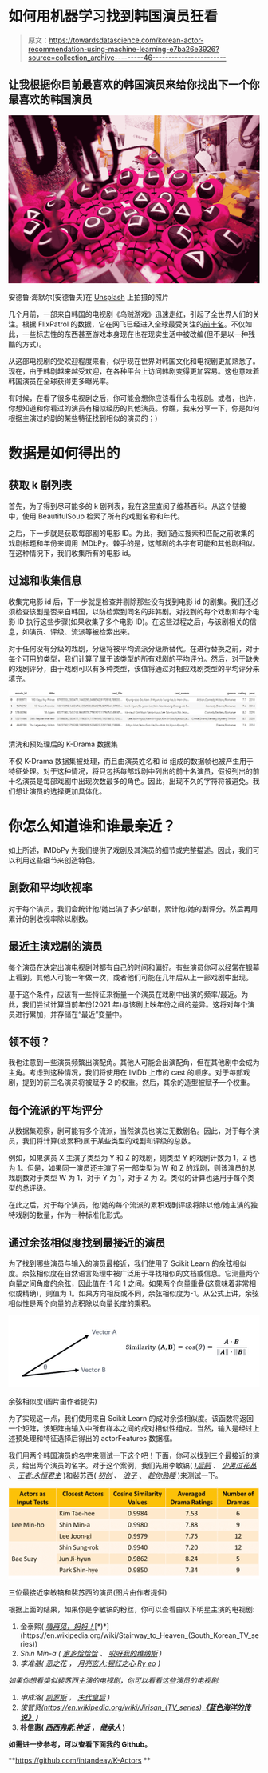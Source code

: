 # 如何用机器学习找到韩国演员狂看

> 原文：<https://towardsdatascience.com/korean-actor-recommendation-using-machine-learning-e7ba26e3926?source=collection_archive---------46----------------------->

## 让我根据你目前最喜欢的韩国演员来给你找出下一个你最喜欢的韩国演员

![](img/5c962e1967df5d5a8915be06d6a6ce8c.png)

安德鲁·海默尔(安德鲁夫)在 [Unsplash](https://unsplash.com?utm_source=medium&utm_medium=referral) 上拍摄的照片

几个月前，一部来自韩国的电视剧《乌贼游戏》迅速走红，引起了全世界人们的关注。根据 FlixPatrol 的数据，它在网飞已经进入全球最受关注的[前十名](https://flixpatrol.com/title/squid-game/)。不仅如此，一些标志性的东西甚至游戏本身现在也在现实生活中被改编(但不是以一种残酷的方式)。

从这部电视剧的受欢迎程度来看，似乎现在世界对韩国文化和电视剧更加熟悉了。现在，由于韩剧越来越受欢迎，在各种平台上访问韩剧变得更加容易。这也意味着韩国演员在全球获得更多曝光率。

有时候，在看了很多电视剧之后，你可能会想你应该看什么电视剧。或者，也许，你想知道和你看过的演员有相似经历的其他演员。你瞧，我来分享一下，你是如何根据主演过的剧的某些特征找到相似的演员的；)

# 数据是如何得出的

## 获取 k 剧列表

首先，为了得到尽可能多的 k 剧列表，我在这里查阅了维基百科。从这个链接中，使用 BeautifulSoup 检索了所有的戏剧名称和年代。

之后，下一步就是获取每部剧的电影 ID。为此，我们通过搜索和匹配之前收集的戏剧标题和年份来调用 IMDbPy。棘手的是，这部剧的名字有可能和其他剧相似。在这种情况下，我们收集所有的电影 id。

## 过滤和收集信息

收集完电影 id 后，下一步就是检查并剔除那些没有找到电影 id 的剧集。我们还必须检查该剧是否来自韩国，以防检索到同名的非韩剧。对找到的每个戏剧和每个电影 ID 执行这些步骤(如果收集了多个电影 ID)。在这些过程之后，与该剧相关的信息，如演员、评级、流派等被检索出来。

对于任何没有分级的戏剧，分级将被平均流派分级所替代。在进行替换之前，对于每个可用的类型，我们计算了属于该类型的所有戏剧的平均评分。然后，对于缺失的戏剧评分，由于戏剧可以有多种类型，该值将通过对相应戏剧类型的平均评分来填充。

![](img/c85ce730d0b9a5929307e9cab91db319.png)

清洗和预处理后的 K-Drama 数据集

不仅 K-Drama 数据集被处理，而且由演员姓名和 id 组成的数据帧也被产生用于特征处理。对于这种情况，将只包括每部戏剧中列出的前十名演员，假设列出的前十名演员是每部戏剧中出现次数最多的角色。因此，出现不久的字符将被避免。我们想让演员的选择更加具体化。

# 你怎么知道谁和谁最亲近？

如上所述，IMDbPy 为我们提供了戏剧及其演员的细节或完整描述。因此，我们可以利用这些细节来创造特色。

## **剧数和平均收视率**

对于每个演员，我们会统计他/她出演了多少部剧，累计他/她的剧评分。然后再用累计的剧收视率除以剧数。

## 最近主演戏剧的演员

每个演员在决定出演电视剧时都有自己的时间和偏好。有些演员你可以经常在银幕上看到。其他人可能一年做一次，或者他们可能在几年后从上一部戏剧中出现。

基于这个条件，应该有一些特征来衡量一个演员在戏剧中出演的频率/最近。为此，我们尝试计算当前年份(2021 年)与该剧上映年份之间的差异。这将对每个演员进行累加，并存储在“最近”变量中。

## 领不领？

我也注意到一些演员频繁出演配角。其他人可能会出演配角，但在其他剧中会成为主角。考虑到这种情况，我们将使用在 IMDb 上市的 cast 的顺序。对于每部戏剧，提到的前三名演员将被赋予 2 的权重。然后，其余的造型被赋予一个权重。

## 每个流派的平均评分

从数据集观察，剧可能有多个流派，当然演员也演过无数剧名。因此，对于每个演员，我们将计算(或累积)属于某些类型的戏剧和评级的总数。

例如，如果演员 X 主演了类型为 Y 和 Z 的戏剧，则类型 Y 的戏剧计数为 1，Z 也为 1。但是，如果同一演员还主演了另一部类型为 W 和 Z 的戏剧，则该演员的总戏剧数对于类型 W 为 1，对于 Y 为 1，对于 Z 为 2。类似的计算也适用于每个类型的总评级。

在此之后，对于每个演员，他/她的每个流派的累积戏剧评级将除以他/她主演的独特戏剧的数量，作为一种标准化形式。

## 通过余弦相似度找到最接近的演员

为了找到哪些演员与输入的演员最接近，我们使用了 Scikit Learn 的余弦相似度。余弦相似度在自然语言处理中被广泛用于寻找相似的文档或信息。它测量两个向量之间角度的余弦，因此值在-1 和 1 之间。如果两个向量重叠(这意味着非常相似或精确)，则值为 1。如果方向相反或不同，余弦相似度为-1。从公式上讲，余弦相似性是两个向量的点积除以向量长度的乘积。

![](img/a29c3edd6b689388dfa08d4afdf286d6.png)

余弦相似度(图片由作者提供)

为了实现这一点，我们使用来自 Scikit Learn 的成对余弦相似度。该函数将返回一个矩阵，该矩阵由输入中所有样本之间的成对相似性组成。当然，输入是经过上述预处理和特征选择后得出的 actorFeatures 数据框。

我们用两个韩国演员的名字来测试一下这个吧！下面，你可以找到三个最接近的演员，给出两个演员的名字。对于这个案例，我们先用李敏镐( [*)后嗣*](https://en.wikipedia.org/wiki/The_Heirs) 、 [*少男过花丛*](https://en.wikipedia.org/wiki/Boys_Over_Flowers_(TV_series)) 、 [*王者:永恒君主*](https://en.wikipedia.org/wiki/The_King:_Eternal_Monarch) )和裴苏西( [*初创*](https://en.wikipedia.org/wiki/Start-Up_(South_Korean_TV_series)) 、 [*浪子*](https://en.wikipedia.org/wiki/Vagabond_(TV_series)) 、 [*趁你熟睡*](https://en.wikipedia.org/wiki/While_You_Were_Sleeping_(2017_TV_series)) )来测试一下。

![](img/1993d902fe72a38a08ac106f9a659b60.png)

三位最接近李敏镐和裴苏西的演员(图片由作者提供)

根据上面的结果，如果你是李敏镐的粉丝，你可以查看由以下明星主演的电视剧:

1.  金泰熙( [*嗨再见，妈妈！*](https://en.wikipedia.org/wiki/Hi_Bye,_Mama!)[*)*](https://en.wikipedia.org/wiki/Stairway_to_Heaven_(South_Korean_TV_series))
2.  *Shin Min-a ( [*家乡恰恰恰*](https://en.wikipedia.org/wiki/Hometown_Cha-Cha-Cha) 、 [*哎呀我的维纳斯*](https://en.wikipedia.org/wiki/Oh_My_Venus) )*
3.  *李准基( [*恶之花*](https://en.wikipedia.org/wiki/Flower_of_Evil_(TV_series)) *，* [*月亮恋人:猩红之心 Ry* eo](https://en.wikipedia.org/wiki/Moon_Lovers:_Scarlet_Heart_Ryeo) )*

*如果你想看类似裴苏西主演的电视剧，你可以看看这些演员的电视剧:*

1.  *申成洛( [*凯罗斯*](https://en.wikipedia.org/wiki/Kairos_(TV_series)) *，* [*末代皇后*](https://en.wikipedia.org/wiki/The_Last_Empress_(TV_series)) )*
2.  *俊智贤(<https://en.wikipedia.org/wiki/Jirisan_(TV_series>)**[*《蓝色海洋的传说》*](https://en.wikipedia.org/wiki/Legend_of_the_Blue_Sea) )***
3.  **朴信惠( [*西西弗斯:神话*](https://en.wikipedia.org/wiki/Sisyphus:_The_Myth) ， [*继承人*](https://en.wikipedia.org/wiki/The_Heirs) )**

**如需进一步参考，可以查看下面我的 Github。**

**<https://github.com/intandeay/K-Actors> **
